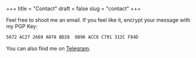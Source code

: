 +++
title = "Contact"
draft = false
slug = "contact"
+++

Feel free to shoot me an email.
If you feel like it, encrypt your message with my PGP Key:

```sh
5672 AC27 2669 A07A BD28  0896 ACC6 C791 312C F84D
```

You can also find me on [Telegram](https://telegram.me/shimmy1996).